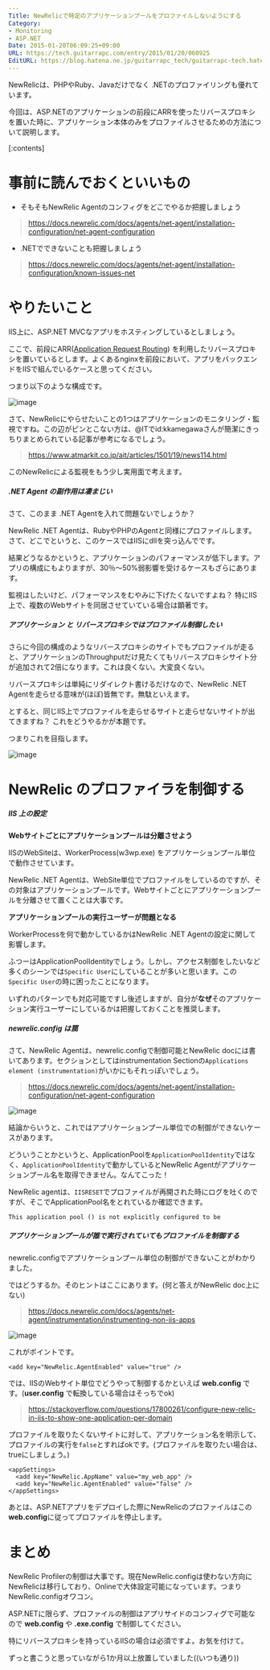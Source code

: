 ```yaml
---
Title: NewRelicで特定のアプリケーションプールをプロファイルしないようにする
Category:
- Monitoring
- ASP.NET
Date: 2015-01-20T06:09:25+09:00
URL: https://tech.guitarrapc.com/entry/2015/01/20/060925
EditURL: https://blog.hatena.ne.jp/guitarrapc_tech/guitarrapc-tech.hatenablog.com/atom/entry/8454420450077190091
---
```


NewRelicは、PHPやRuby、Javaだけでなく .NETのプロファイリングも優れています。

今回は、ASP.NETのアプリケーションの前段にARRを使ったリバースプロキシを置いた時に、アプリケーション本体のみをプロファイルさせるための方法について説明します。

[:contents]

# 事前に読んでおくといいもの

- そもそもNewRelic Agentのコンフィグをどこでやるか把握しましょう

> https://docs.newrelic.com/docs/agents/net-agent/installation-configuration/net-agent-configuration

- .NETでできないことも把握しましょう

> https://docs.newrelic.com/docs/agents/net-agent/installation-configuration/known-issues-net

# やりたいこと

IIS上に、ASP.NET MVCなアプリをホスティングしているとしましょう。

ここで、前段にARR([Application Request Routing](https://www.iis.net/downloads/microsoft/application-request-routing)) を利用したリバースプロキシを置いているとします。よくあるnginxを前段において、アプリをバックエンドをIISで組んでいるケースと思ってください。

つまり以下のような構成です。

![image](https://cdn-ak.f.st-hatena.com/images/fotolife/g/guitarrapc_tech/20150120/20150120053644.png)

さて、NewRelicにやらせたいことの1つはアプリケーションのモニタリング・監視ですね。この辺がピンとこない方は、@ITでid:kkamegawaさんが簡潔にきっちりまとめられている記事が参考になるでしょう。

> https://www.atmarkit.co.jp/ait/articles/1501/19/news114.html

このNewRelicによる監視をもう少し実用面で考えます。

##### .NET Agent の副作用は凄まじい

さて、このまま .NET Agentを入れて問題ないでしょうか？

NewRelic .NET Agentは、RubyやPHPのAgentと同様にプロファイルします。さて、どこでというと、このケースではIISにdllを突っ込んでです。

結果どうなるかというと、アプリケーションのパフォーマンスが低下します。アプリの構成にもよりますが、30％～50%弱影響を受けるケースもざらにあります。

監視はしたいけど、パフォーマンスをむやみに下げたくないですよね？ 特にIIS上で、複数のWebサイトを同居させていている場合は顕著です。

##### アプリケーション と リバースプロキシではプロファイル制御したい

さらに今回の構成のようなリバースプロキシのサイトでもプロファイルが走ると、アプリケーションのThroughputだけ見たくてもリバースプロキシサイト分が追加されて2倍になります。これは良くない。大変良くない。

リバースプロキシは単純にリダイレクト書けるだけなので、NewRelic .NET Agentを走らせる意味が(ほぼ)皆無です。無駄といえます。

とすると、同じIIS上でプロファイルを走らせるサイトと走らせないサイトが出てきますね？ これをどうやるかが本題です。

つまりこれを目指します。

![image](https://cdn-ak.f.st-hatena.com/images/fotolife/g/guitarrapc_tech/20150120/20150120061814.png)


# NewRelic のプロファイラを制御する

##### IIS 上の設定

**Webサイトごとにアプリケーションプールは分離させよう**

IISのWebSiteは、WorkerProcess(w3wp.exe) をアプリケーションプール単位で動作させています。

NewRelic .NET Agentは、WebSite単位でプロファイルをしているのですが、その対象はアプリケーションプールです。Webサイトごとにアプリケーションプールを分離させて置くことは大事です。

**アプリケーションプールの実行ユーザーが問題となる**

WorkerProcessを何で動かしているかはNewRelic .NET Agentの設定に関して影響します。

ふつーはApplicationPoolIdentityでしょう。しかし、アクセス制御をしたいなど多くのシーンでは`Specific User`にしていることが多いと思います。この`Specific User`の時に困ったことになります。

いずれのパターンでも対応可能ですし後述しますが、自分が**なぜ**そのアプリケーション実行ユーザーにしているかは把握しておくことを推奨します。

##### newrelic.config は罠

さて、NewRelic Agentは、newrelic.configで制御可能とNewRelic docには書いてあります。セクションとしてはinstrumentation Sectionの`Applications element (instrumentation)`がいかにもそれっぽいでしょう。

> https://docs.newrelic.com/docs/agents/net-agent/installation-configuration/net-agent-configuration

![image](https://cdn-ak.f.st-hatena.com/images/fotolife/g/guitarrapc_tech/20150120/20150120054749.png)

結論からいうと、これではアプリケーションプール単位での制御ができないケースがあります。

どういうことかというと、ApplicationPoolを`ApplicationPoolIdentity`ではなく、`ApplicationPoolIdentity`で動かしているとNewRelic Agentがアプリケーションプール名を取得できません。なんてこった！

NewRelic agentは、`IISRESET`でプロファイルが再開された時にログを吐くのですが、そこでApplicationPool名をとれているか確認できます。

```
This application pool () is not explicitly configured to be
```

##### アプリケーションプールが誰で実行されていてもプロファイルを制御する

newrelic.configでアプリケーションプール単位の制御ができないことがわかりました。

ではどうするか。そのヒントはここにあります。(何と答えがNewRelic doc上にない)

> https://docs.newrelic.com/docs/agents/net-agent/instrumentation/instrumenting-non-iis-apps

![image](https://cdn-ak.f.st-hatena.com/images/fotolife/g/guitarrapc_tech/20150120/20150120055909.png)

これがポイントです。

```
<add key="NewRelic.AgentEnabled" value="true" />
```
では、IISのWebサイト単位でどうやって制御するかといえば **web.config** です。(**user.config** で転換している場合はそっちでok)

> https://stackoverflow.com/questions/17800261/configure-new-relic-in-iis-to-show-one-application-per-domain

プロファイルを取りたくないサイトに対して、アプリケーション名を明示して、プロファイルの実行を`false`とすればokです。(プロファイルを取りたい場合は、trueにしましょう。)

```
<appSettings>
  <add key="NewRelic.AppName" value="my_web_app" />
  <add key="NewRelic.AgentEnabled" value="false" />
</appSettings>
```

あとは、ASP.NETアプリをデプロイした際にNewRelicのプロファイルはこの **web.config**に従ってプロファイルを停止します。


# まとめ

NewRelic Profilerの制御は大事です。現在NewRelic.configは使わない方向にNewRelicは移行しており、Onlineで大体設定可能になっています。つまりNewRelic.configオワコン。

ASP.NETに限らず、プロファイルの制御はアプリサイドのコンフィグで可能なので **web.config** や **.exe.config** で制御してください。

特にリバースプロキシを持っているIISの場合は必須ですよ。お気を付けて。

ずっと書こうと思っていながら1か月以上放置していました((いつも通り))
